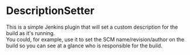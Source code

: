 DescriptionSetter
=================

This is a simple Jenkins plugin that will set a custom description for the build as it's running.  
You could, for example, use it to set the SCM name/revision/author on the build so you can see at a glance who is responsible for the build.
